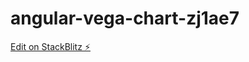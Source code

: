 # angular-vega-chart-zj1ae7

[Edit on StackBlitz ⚡️](https://stackblitz.com/edit/angular-vega-chart-zj1ae7)